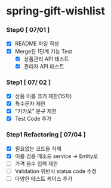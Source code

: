# spring-gift-wishlist

### Step0 [ 07/01 ]

- [x] README 파일 작성
- [x] Merge된 1단계 기능 Test
    - [x] 상품관리 API 테스트
    - [x] 관리자 API 테스트

### Step1 [ 07/ 02 ]
- [x] 상품 이름 크기 제한(15자)
- [x] 특수문자 제한
- [x] "카카오" 문구 제한
- [x] Test Code 추가

### Step1 Refactoring [ 07/04 ]
- [x] 필요없는 코드들 삭제
- [x] 이름 검증 메소드 service -> Entity로
- [ ] 가격 음수 입력 제한
- [ ] Validation 위반시 status code 수정
- [ ] 다양한 테스트 케이스 추가